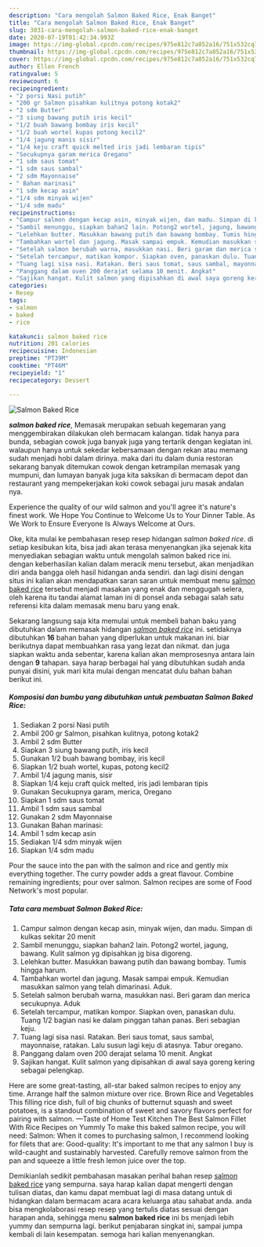```yaml
---
description: "Cara mengolah Salmon Baked Rice, Enak Banget"
title: "Cara mengolah Salmon Baked Rice, Enak Banget"
slug: 3031-cara-mengolah-salmon-baked-rice-enak-banget
date: 2020-07-19T01:42:34.993Z
image: https://img-global.cpcdn.com/recipes/975e812c7a852a16/751x532cq70/salmon-baked-rice-foto-resep-utama.jpg
thumbnail: https://img-global.cpcdn.com/recipes/975e812c7a852a16/751x532cq70/salmon-baked-rice-foto-resep-utama.jpg
cover: https://img-global.cpcdn.com/recipes/975e812c7a852a16/751x532cq70/salmon-baked-rice-foto-resep-utama.jpg
author: Ellen French
ratingvalue: 5
reviewcount: 6
recipeingredient:
- "2 porsi Nasi putih"
- "200 gr Salmon pisahkan kulitnya potong kotak2"
- "2 sdm Butter"
- "3 siung bawang putih iris kecil"
- "1/2 buah bawang bombay iris kecil"
- "1/2 buah wortel kupas potong kecil2"
- "1/4 jagung manis sisir"
- "1/4 keju craft quick melted iris jadi lembaran tipis"
- "Secukupnya garam merica Oregano"
- "1 sdm saus tomat"
- "1 sdm saus sambal"
- "2 sdm Mayonnaise"
- " Bahan marinasi"
- "1 sdm kecap asin"
- "1/4 sdm minyak wijen"
- "1/4 sdm madu"
recipeinstructions:
- "Campur salmon dengan kecap asin, minyak wijen, dan madu. Simpan di kulkas sekitar 20 menit"
- "Sambil menunggu, siapkan bahan2 lain. Potong2 wortel, jagung, bawang. Kulit salmon yg dipisahkan jg bisa digoreng."
- "Lelehkan butter. Masukkan bawang putih dan bawang bombay. Tumis hingga harum."
- "Tambahkan wortel dan jagung. Masak sampai empuk. Kemudian masukkan salmon yang telah dimarinasi. Aduk."
- "Setelah salmon berubah warna, masukkan nasi. Beri garam dan merica secukupnya. Aduk"
- "Setelah tercampur, matikan kompor. Siapkan oven, panaskan dulu. Tuang 1/2 bagian nasi ke dalam pinggan tahan panas. Beri sebagian keju."
- "Tuang lagi sisa nasi. Ratakan. Beri saus tomat, saus sambal, mayonnaise, ratakan. Lalu susun lagi keju di atasnya. Tabur oregano."
- "Panggang dalam oven 200 derajat selama 10 menit. Angkat"
- "Sajikan hangat. Kulit salmon yang dipisahkan di awal saya goreng kering sebagai pelengkap."
categories:
- Resep
tags:
- salmon
- baked
- rice

katakunci: salmon baked rice 
nutrition: 201 calories
recipecuisine: Indonesian
preptime: "PT39M"
cooktime: "PT46M"
recipeyield: "1"
recipecategory: Dessert

---
```



![Salmon Baked Rice](https://img-global.cpcdn.com/recipes/975e812c7a852a16/751x532cq70/salmon-baked-rice-foto-resep-utama.jpg)

<b><i>salmon baked rice</i></b>, Memasak merupakan sebuah kegemaran yang menggembirakan dilakukan oleh bermacam kalangan. tidak hanya para bunda, sebagian cowok juga banyak juga yang tertarik dengan kegiatan ini. walaupun hanya untuk sekedar kebersamaan dengan rekan atau memang sudah menjadi hobi dalam dirinya. maka dari itu dalam dunia restoran sekarang banyak ditemukan cowok dengan ketrampilan memasak yang mumpuni, dan lumayan banyak juga kita saksikan di bermacam depot dan restaurant yang mempekerjakan koki cowok sebagai juru masak andalan nya.

Experience the quality of our wild salmon and you&#39;ll agree it&#39;s nature&#39;s finest work. We Hope You Continue to Welcome Us to Your Dinner Table. As We Work to Ensure Everyone Is Always Welcome at Ours.

Oke, kita mulai ke pembahasan resep resep hidangan <i>salmon baked rice</i>. di setiap kesibukan kita, bisa jadi akan terasa menyenangkan jika sejenak kita menyediakan sebagian waktu untuk mengolah salmon baked rice ini. dengan keberhasilan kalian dalam meracik menu tersebut, akan menjadikan diri anda bangga oleh hasil hidangan anda sendiri. dan lagi disini dengan situs ini kalian akan mendapatkan saran saran untuk membuat menu <u>salmon baked rice</u> tersebut menjadi masakan yang enak dan menggugah selera, oleh karena itu tandai alamat laman ini di ponsel anda sebagai salah satu referensi kita dalam memasak menu baru yang enak.


Sekarang langsung saja kita memulai untuk membeli bahan baku yang dibutuhkan dalam memasak hidangan <u><i>salmon baked rice</i></u> ini. setidaknya dibutuhkan <b>16</b> bahan bahan yang diperlukan untuk makanan ini. biar berikutnya dapat membuahkan rasa yang lezat dan nikmat. dan juga siapkan waktu anda sebentar, karena kalian akan memprosesnya antara lain dengan <b>9</b> tahapan. saya harap berbagai hal yang dibutuhkan sudah anda punyai disini, yuk mari kita mulai dengan mencatat dulu bahan bahan berikut ini.

<!--inarticleads1-->

##### Komposisi dan bumbu yang dibutuhkan untuk pembuatan Salmon Baked Rice:

1. Sediakan 2 porsi Nasi putih
1. Ambil 200 gr Salmon, pisahkan kulitnya, potong kotak2
1. Ambil 2 sdm Butter
1. Siapkan 3 siung bawang putih, iris kecil
1. Gunakan 1/2 buah bawang bombay, iris kecil
1. Siapkan 1/2 buah wortel, kupas, potong kecil2
1. Ambil 1/4 jagung manis, sisir
1. Siapkan 1/4 keju craft quick melted, iris jadi lembaran tipis
1. Gunakan Secukupnya garam, merica, Oregano
1. Siapkan 1 sdm saus tomat
1. Ambil 1 sdm saus sambal
1. Gunakan 2 sdm Mayonnaise
1. Gunakan  Bahan marinasi:
1. Ambil 1 sdm kecap asin
1. Sediakan 1/4 sdm minyak wijen
1. Siapkan 1/4 sdm madu


Pour the sauce into the pan with the salmon and rice and gently mix everything together. The curry powder adds a great flavour. Combine remaining ingredients; pour over salmon. Salmon recipes are some of Food Network&#39;s most popular. 

<!--inarticleads2-->

##### Tata cara membuat Salmon Baked Rice:

1. Campur salmon dengan kecap asin, minyak wijen, dan madu. Simpan di kulkas sekitar 20 menit
1. Sambil menunggu, siapkan bahan2 lain. Potong2 wortel, jagung, bawang. Kulit salmon yg dipisahkan jg bisa digoreng.
1. Lelehkan butter. Masukkan bawang putih dan bawang bombay. Tumis hingga harum.
1. Tambahkan wortel dan jagung. Masak sampai empuk. Kemudian masukkan salmon yang telah dimarinasi. Aduk.
1. Setelah salmon berubah warna, masukkan nasi. Beri garam dan merica secukupnya. Aduk
1. Setelah tercampur, matikan kompor. Siapkan oven, panaskan dulu. Tuang 1/2 bagian nasi ke dalam pinggan tahan panas. Beri sebagian keju.
1. Tuang lagi sisa nasi. Ratakan. Beri saus tomat, saus sambal, mayonnaise, ratakan. Lalu susun lagi keju di atasnya. Tabur oregano.
1. Panggang dalam oven 200 derajat selama 10 menit. Angkat
1. Sajikan hangat. Kulit salmon yang dipisahkan di awal saya goreng kering sebagai pelengkap.


Here are some great-tasting, all-star baked salmon recipes to enjoy any time. Arrange half the salmon mixture over rice. Brown Rice and Vegetables This filling rice dish, full of big chunks of butternut squash and sweet potatoes, is a standout combination of sweet and savory flavors perfect for pairing with salmon. —Taste of Home Test Kitchen The Best Salmon Fillet With Rice Recipes on Yummly To make this baked salmon recipe, you will need: Salmon: When it comes to purchasing salmon, I recommend looking for filets that are: Good-quality: It&#39;s important to me that any salmon I buy is wild-caught and sustainably harvested. Carefully remove salmon from the pan and squeeze a little fresh lemon juice over the top. 

Demikianlah sedikit pembahasan masakan perihal bahan resep <u>salmon baked rice</u> yang sempurna. saya harap kalian dapat mengerti dengan tulisan diatas, dan kamu dapat membuat lagi di masa datang untuk di hidangkan dalam bermacam acara acara keluarga atau sahabat anda. anda bisa mengkolaborasi resep resep yang tertulis diatas sesuai dengan harapan anda, sehingga menu <b>salmon baked rice</b> ini bs menjadi lebih yummy dan sempurna lagi. berikut penjabaran singkat ini, sampai jumpa kembali di lain kesempatan. semoga hari kalian menyenangkan.
